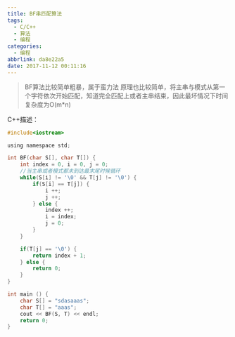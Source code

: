 ```yaml
---
title: BF串匹配算法
tags:
  - C/C++
  - 算法
  - 编程
categories:
  - 编程
abbrlink: da8e22a5
date: 2017-11-12 00:11:16
---
```


> BF算法比较简单粗暴，属于蛮力法 原理也比较简单，将主串与模式从第一个字符依次开始匹配，知道完全匹配上或者主串结束，因此最坏情况下时间复杂度为O(m*n)

C++描述：

<!-- more -->

```c
#include<iostream>

using namespace std;

int BF(char S[], char T[]) {
    int index = 0, i = 0, j = 0;
    //当主串或者模式都未到达最末尾时候循环
    while(S[i] != '\0' && T[j] != '\0') {
        if(S[i] == T[j]) {
            i ++;
            j ++;
        } else {
            index ++;
            i = index;
            j = 0;
        }
    }

    if(T[j] == '\0') {
        return index + 1;
    } else {
        return 0;
    }
}

int main () {
    char S[] = "sdasaaas";
    char T[] = "aaas";
    cout << BF(S, T) << endl;
    return 0;
}
```